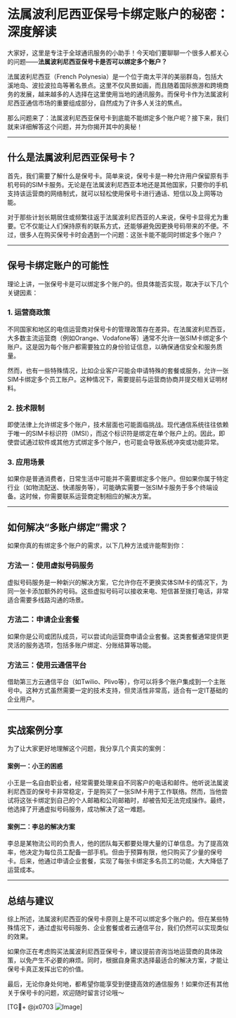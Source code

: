 # 法属波利尼西亚保号卡绑定账户的秘密：深度解读

大家好，这里是专注于全球通讯服务的小助手！今天咱们要聊聊一个很多人都关心的问题——**法属波利尼西亚保号卡是否可以绑定多个账户？**

法属波利尼西亚（French Polynesia）是一个位于南太平洋的美丽群岛，包括大溪地岛、波拉波拉岛等著名景点。这里不仅风景如画，而且随着国际旅游和跨境商务的发展，越来越多的人选择在这里使用当地的通讯服务。而保号卡作为法属波利尼西亚通信市场的重要组成部分，自然成为了许多人关注的焦点。

那么问题来了：法属波利尼西亚保号卡到底能不能绑定多个账户呢？接下来，我们就来详细解答这个问题，并为你揭开其中的奥秘！

---

## 什么是法属波利尼西亚保号卡？

首先，我们需要了解什么是保号卡。简单来说，保号卡是一种允许用户保留原有手机号码的SIM卡服务。无论是在法属波利尼西亚本地还是其他国家，只要你的手机支持该运营商的网络制式，就可以轻松使用保号卡进行通话、短信以及上网等功能。

对于那些计划长期居住或频繁往返于法属波利尼西亚的人来说，保号卡显得尤为重要。它不仅能让人们保持原有的联系方式，还能够避免因更换号码带来的不便。不过，很多人在购买保号卡时会遇到一个问题：这张卡能不能同时绑定多个账户？

---

## 保号卡绑定账户的可能性

理论上讲，一张保号卡是可以绑定多个账户的。但具体能否实现，取决于以下几个关键因素：

### 1. **运营商政策**
   不同国家和地区的电信运营商对保号卡的管理政策存在差异。在法属波利尼西亚，大多数主流运营商（例如Orange、Vodafone等）通常不允许一张SIM卡绑定多个账户。这是因为每个账户都需要独立的身份验证信息，以确保通信安全和服务质量。

   然而，也有一些特殊情况，比如企业客户可能会申请特殊的套餐或服务，允许一张SIM卡绑定多个员工账户。这种情况下，需要提前与运营商协商并提交相关证明材料。

### 2. **技术限制**
   即使法律上允许绑定多个账户，技术层面也可能面临挑战。现代通信系统往往依赖于唯一的SIM卡标识符（IMSI），而这个标识符是绑定在单个账户上的。因此，即使尝试通过软件或其他方式绑定多个账户，也可能会导致系统冲突或功能异常。

### 3. **应用场景**
   如果你是普通消费者，日常生活中可能并不需要绑定多个账户。但如果你属于特定行业（如物流配送、快递服务等），可能确实需要一张SIM卡服务于多个终端设备。这时候，你需要联系运营商定制相应的解决方案。

---

## 如何解决“多账户绑定”需求？

如果你真的有绑定多个账户的需求，以下几种方法或许能帮到你：

### 方法一：使用虚拟号码服务
虚拟号码服务是一种新兴的解决方案，它允许你在不更换实体SIM卡的情况下，为同一张卡添加额外的号码。这些虚拟号码可以接收来电、短信甚至拨打电话，非常适合需要多线路沟通的场景。

### 方法二：申请企业套餐
如果你是公司或团队成员，可以尝试向运营商申请企业套餐。这类套餐通常提供更灵活的服务选项，包括多账户绑定、分账结算等功能。

### 方法三：使用云通信平台
借助第三方云通信平台（如Twilio、Plivo等），你可以将多个账户集成到一个主账号中。这种方式虽然需要一定的技术支持，但灵活性非常高，适合有一定IT基础的企业用户。

---

## 实战案例分享

为了让大家更好地理解这个问题，我分享几个真实的案例：

#### 案例一：小王的困惑
小王是一名自由职业者，经常需要处理来自不同客户的电话和邮件。他听说法属波利尼西亚的保号卡非常稳定，于是购买了一张SIM卡用于工作联络。然而，当他尝试将这张卡绑定到自己的个人邮箱和公司邮箱时，却被告知无法完成操作。最终，他选择了开通虚拟号码服务，成功解决了这一难题。

#### 案例二：李总的解决方案
李总是某物流公司的负责人，他的团队每天都要处理大量的订单信息。为了提高效率，他决定为每位员工配备一部手机。但由于预算有限，他只购买了少量的保号卡。后来，他通过申请企业套餐，实现了每张卡绑定多名员工的功能，大大降低了运营成本。

---

## 总结与建议

综上所述，法属波利尼西亚的保号卡原则上是不可以绑定多个账户的。但在某些特殊情况下，通过虚拟号码服务、企业套餐或者云通信平台，我们仍然可以实现类似的效果。

如果你正在考虑购买法属波利尼西亚保号卡，建议提前咨询当地运营商的具体政策，以免产生不必要的麻烦。同时，根据自身需求选择最适合的解决方案，才能让保号卡真正发挥出它的价值。

最后，无论你身处何地，都希望你能享受到便捷高效的通信服务！如果你还有其他关于保号卡的问题，欢迎随时留言讨论哦～

[TG💪+ @jx0703 ![Image](https://github.com/user-attachments/assets/dbca1d08-cadb-493c-b0ec-ad6f7a83f270)]